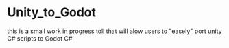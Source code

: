 # Unity_to_Godot
this is a small work in progress toll that will alow users to "easely" port unity C# scripts to Godot C#

